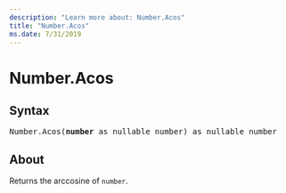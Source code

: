 ```yaml
---
description: "Learn more about: Number.Acos"
title: "Number.Acos"
ms.date: 7/31/2019
---
```

# Number.Acos

## Syntax

<pre>
Number.Acos(<b>number</b> as nullable number) as nullable number
</pre> 
  
## About  
Returns the arccosine of `number`.
